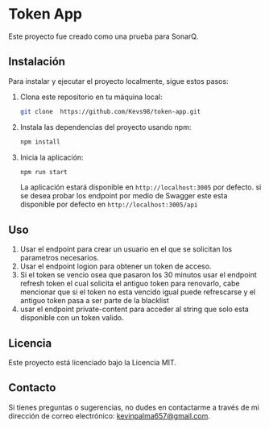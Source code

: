 # Token App

Este proyecto fue creado como una prueba para SonarQ.

## Instalación

Para instalar y ejecutar el proyecto localmente, sigue estos pasos:

1. Clona este repositorio en tu máquina local:

   ```bash
   git clone  https://github.com/Kevs98/token-app.git
   ```

2. Instala las dependencias del proyecto usando npm:

   ```bash
   npm install
   ```

3. Inicia la aplicación:

   ```bash
   npm run start
   ```

   La aplicación estará disponible en `http://localhost:3005` por defecto.
   si se desea probar los endpoint por medio de Swagger este esta disponible por defecto en `http://localhost:3005/api`

## Uso

1. Usar el endpoint para crear un usuario en el que se solicitan los parametros necesarios.
2. Usar el endpoint logion para obtener un token de acceso.
3. Si el token se vencio osea que pasaron los 30 minutos usar el endpoint refresh token el cual solicita el antiguo token para renovarlo, cabe mencionar que si el token no esta vencido igual puede refrescarse y el antiguo token pasa a ser parte de la blacklist
4. usar el endpoint private-content para acceder al string que solo esta disponible con un token valido.

## Licencia

Este proyecto está licenciado bajo la Licencia MIT.

## Contacto

Si tienes preguntas o sugerencias, no dudes en contactarme a través de mi dirección de correo electrónico: kevinpalma657@gmail.com.

